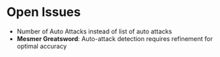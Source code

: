# Open Issues

- Number of Auto Attacks instead of list of auto attacks
- **Mesmer Greatsword**: Auto-attack detection requires refinement for optimal accuracy
